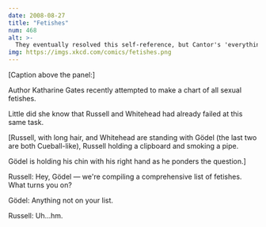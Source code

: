 ```yaml
---
date: 2008-08-27
title: "Fetishes"
num: 468
alt: >-
  They eventually resolved this self-reference, but Cantor's 'everything-in-the-fetish-book-twice' parties finally sunk the idea.
img: https://imgs.xkcd.com/comics/fetishes.png
---
```

[Caption above the panel:]

Author Katharine Gates recently attempted to make a chart of all sexual fetishes.

Little did she know that Russell and Whitehead had already failed at this same task.

[Russell, with long hair, and Whitehead are standing with Gödel (the last two are both Cueball-like), Russell holding a clipboard and smoking a pipe.

Gödel is holding his chin with his right hand as he ponders the question.]

Russell: Hey, Gödel — we're compiling a comprehensive list of fetishes. What turns you on?

Gödel: Anything not on your list.

Russell: Uh…hm.